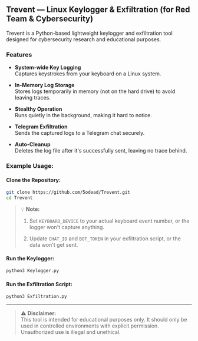 
##  Trevent — Linux Keylogger & Exfiltration (for Red Team & Cybersecurity)


Trevent is a Python-based lightweight keylogger and exfiltration tool designed for cybersecurity research and educational purposes.


###  Features

-  **System-wide Key Logging**  
Captures keystrokes from your keyboard on a Linux system.

-  **In-Memory Log Storage**  
Stores logs temporarily in memory (not on the hard drive) to avoid leaving traces.

-  **Stealthy Operation**  
Runs quietly in the background, making it hard to notice.

-  **Telegram Exfiltration**  
Sends the captured logs to a Telegram chat securely.

-  **Auto-Cleanup**  
Deletes the log file after it's successfully sent, leaving no trace behind.



###  Example Usage:

#### **Clone the Repository:**

```bash
git clone https://github.com/5odead/Trevent.git
cd Trevent
```

> 💡 **Note:**  
>
> 1. Set `KEYBOARD_DEVICE` to your actual keyboard event number, or the logger won't capture anything.
>
> 2. Update `CHAT_ID` and `BOT_TOKEN` in your exfiltration script, or the data won't get sent.

#### **Run the Keylogger:**
```bash
python3 Keylogger.py
```
#### **Run the Exfiltration Script:**
```bash
python3 Exfiltration.py
```




---
> ⚠️ **Disclaimer:**  
This tool is intended for educational purposes only. It should only be used in controlled environments with explicit permission. Unauthorized use is illegal and unethical.



